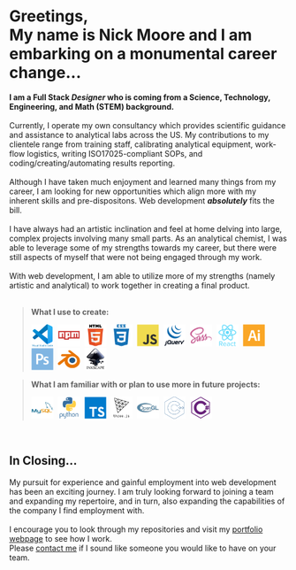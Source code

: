 # Greetings,<br>My name is Nick Moore and I am embarking on a monumental career change...
**I am a Full Stack _Designer_ who is coming from a Science, Technology, Engineering, and Math (STEM) background.**<br>
<br>
Currently, I operate my own consultancy which provides scientific guidance and assistance to analytical labs across the US.  My contributions to my clientele range from training staff, calibrating analytical equipment, work-flow logistics, writing ISO17025-compliant SOPs, and coding/creating/automating results reporting.<br>
<br>
Although I have taken much enjoyment and learned many things from my career, I am looking for new opportunities which align more with my inherent skills and pre-dispositons.  Web development ***absolutely*** fits the bill.<br>
<br>
I have always had an artistic inclination and feel at home delving into large, complex projects involving many small parts.  As an analytical chemist, I was able to leverage some of my strengths towards my career, but there were still aspects of myself that were not being engaged through my work.<br>
<br>
With web development, I am able to utilize more of my strengths (namely artistic and analytical) to work together in creating a final product.<br>
<br>

>**What I use to create:**
><div>
>      <img src="https://github.com/devicons/devicon/blob/master/icons/vscode/vscode-original-wordmark.svg" title="VSCode" alt="VSCode" width="40" height="40"/>&nbsp;
>      <img src="https://github.com/devicons/devicon/blob/master/icons/npm/npm-original-wordmark.svg" title="NPM" alt="NPM" width="40" height="40"/>&nbsp;
>      <img src="https://github.com/devicons/devicon/blob/master/icons/html5/html5-original-wordmark.svg" title="HTML5" alt="HTML" width="40" height="40"/>&nbsp;
>      <img src="https://github.com/devicons/devicon/blob/master/icons/css3/css3-plain-wordmark.svg"  title="CSS3" alt="CSS" width="40" height="40"/>&nbsp;
>      <img src="https://github.com/devicons/devicon/blob/master/icons/javascript/javascript-original.svg" title="JavaScript" alt="JavaScript" width="40" height="40"/>&nbsp;
>      <img src="https://github.com/devicons/devicon/blob/master/icons/jquery/jquery-original-wordmark.svg" title="Jquery" alt="Jquery" width="40" height="40"/>&nbsp;
>      <img src="https://github.com/devicons/devicon/blob/master/icons/sass/sass-original.svg" title="Sass" alt="Sass" width="40" height="40"/>&nbsp;
>      <img src="https://github.com/devicons/devicon/blob/master/icons/react/react-original-wordmark.svg" title="React" alt="React" width="40" height="40"/>&nbsp;
>      <img src="https://github.com/devicons/devicon/blob/master/icons/illustrator/illustrator-plain.svg" title="Illustrator" alt="Illustrator" width="40" height="40"/>&nbsp;
>      <img src="https://github.com/devicons/devicon/blob/master/icons/photoshop/photoshop-plain.svg" title="Photoshop" alt="Photoshop" width="40" height="40"/>&nbsp;
>      <img src="https://github.com/devicons/devicon/blob/master/icons/blender/blender-original.svg" title="Blender" alt="Blender" width="40" height="40"/>&nbsp;
>      <img src="https://github.com/devicons/devicon/blob/master/icons/inkscape/inkscape-original-wordmark.svg" title="Inkscape" alt="Inkscape" width="40" height="40"/>&nbsp;
></div>
><div height="50"></div>

>**What I am familiar with or plan to use more in future projects:**
><div>
>  <img src="https://github.com/devicons/devicon/blob/master/icons/mysql/mysql-original-wordmark.svg" title="MySQL" alt="MySQL" width="40" height="40" object-fit="cover"/>&nbsp;
>  <img src="https://github.com/devicons/devicon/blob/master/icons/python/python-original-wordmark.svg" title="Python" alt="Python" width="40" height="40"/>&nbsp;
>  <img src="https://github.com/devicons/devicon/blob/master/icons/typescript/typescript-original.svg" title="Typescript" alt="Typescript" width="40" height="40"/>&nbsp;
>  <img src="https://github.com/devicons/devicon/blob/master/icons/threejs/threejs-original-wordmark.svg" title="ThreeJS" alt="ThreeJS" width="40" height="40"/>&nbsp;
>  <img src="https://github.com/devicons/devicon/blob/master/icons/opengl/opengl-original.svg" title="OpenGL" alt="OpenGL" width="40" height="40"/>&nbsp;
>  <img src="https://github.com/devicons/devicon/blob/master/icons/cplusplus/cplusplus-line.svg" title="Cplusplus" alt="Cplusplus" width="40" height="40"/>&nbsp;
>  <img src="https://github.com/devicons/devicon/blob/master/icons/csharp/csharp-line.svg" title="Csharp" alt="Csharp" width="40" height="40"/>&nbsp;
></div>

<br>
<!-- [![GitHub Streak](https://github-readme-streak-stats.herokuapp.com/?user=NMoore-STEM&theme=light)](https://git.io/streak-stats) -->

<!-- [![Top Langs](https://github-readme-stats.vercel.app/api/top-langs/?username=NMoore-STEM&layout=compact)](https://github.com/anuraghazra/github-readme-stats) -->

## In Closing...
My pursuit for experience and gainful employment into web development has been an exciting journey.  I am truly looking forward to joining a team and expanding my repertoire, and in turn, also expanding the capabilities of the company I find employment with.<br>
<br>
I encourage you to look through my repositories and visit my [portfolio webpage](https://anandascience.com/nm-portfolio/cred.html) to see how I work.
<br>
Please [contact me](https://anandascience.com/nm-portfolio/contact_nm.html) if I sound like someone you would like to have on your team.<br>
<br>
